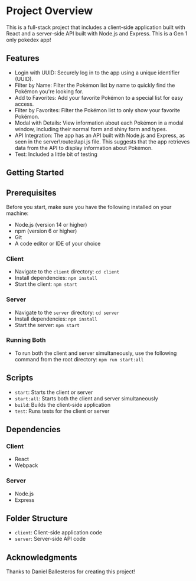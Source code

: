 # Project Overview
This is a full-stack project that includes a client-side application built with React and a server-side API built with Node.js and Express. This is a Gen 1 only pokedex app!

## Features
* Login with UUID: Securely log in to the app using a unique identifier (UUID).
* Filter by Name: Filter the Pokémon list by name to quickly find the Pokémon you're looking for.
* Add to Favorites: Add your favorite Pokémon to a special list for easy access.
* Filter by Favorites: Filter the Pokémon list to only show your favorite Pokémon.
* Modal with Details: View information about each Pokémon in a modal window, including their normal form and shiny form and types.
* API Integration: The app has an API built with Node.js and Express, as seen in the server\routes\api.js file. This suggests that the app retrieves data from the API to display information about Pokémon.
* Test: Included a little bit of testing

## Getting Started

## Prerequisites
Before you start, make sure you have the following installed on your machine:

* Node.js (version 14 or higher)
* npm (version 6 or higher)
* Git
* A code editor or IDE of your choice

### Client
* Navigate to the `client` directory: `cd client`
* Install dependencies: `npm install`
* Start the client: `npm start`

### Server
* Navigate to the `server` directory: `cd server`
* Install dependencies: `npm install`
* Start the server: `npm start`

### Running Both
* To run both the client and server simultaneously, use the following command from the root directory: `npm run start:all`

## Scripts
* `start`: Starts the client or server
* `start:all`: Starts both the client and server simultaneously
* `build`: Builds the client-side application
* `test`: Runs tests for the client or server

## Dependencies
### Client
* React
* Webpack

### Server
* Node.js
* Express

## Folder Structure
* `client`: Client-side application code
* `server`: Server-side API code

## Acknowledgments
Thanks to Daniel Ballesteros for creating this project!
